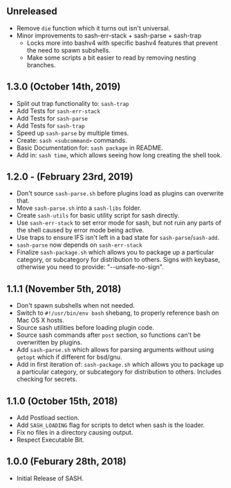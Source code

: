 ## Unreleased

* Remove `die` function which it turns out isn't universal.
* Minor improvements to sash-err-stack + sash-parse + sash-trap
  - Locks more into bashv4 with specific bashv4 features that
    prevent the need to spawn subshells.
  - Make some scripts a bit easier to read by removing nesting
    branches.

## 1.3.0 (October 14th, 2019)

* Split out trap functionality to: `sash-trap`
* Add Tests for `sash-err-stack`
* Add Tests for `sash-parse`
* Add Tests for `sash-trap`
* Speed up `sash-parse` by multiple times.
* Create: `sash <subcommand>` commands.
* Basic Documentation for: `sash package` in README.
* Add in: `sash time`, which allows seeing how long creating the shell took.

## 1.2.0 - (February 23rd, 2019)

* Don't source `sash-parse.sh` before plugins load as plugins can overwrite that.
* Move `sash-parse.sh` into a `sash-libs` folder.
* Create `sash-utils` for basic utility script for sash directly.
* Use `sash-err-stack` to set error mode for sash, but not ruin any parts of the shell
  caused by error mode being active.
* Use traps to ensure IFS isn't left in a bad state for `sash-parse`/`sash-add`.
* `sash-parse` now depends on `sash-err-stack`
* Finalize `sash-package.sh` which allows you to package up a particular category, or subcategory
  for distribution to others. Signs with keybase, otherwise you need to provide: "--unsafe-no-sign".

## 1.1.1 (November 5th, 2018)

* Don't spawn subshells when not needed.
* Switch to `#!/usr/bin/env bash` shebang, to properly reference bash on Mac OS X hosts.
* Source sash utilities before loading plugin code.
* Source sash commands after `post` section, so functions can't be overwritten by plugins.
* Add `sash-parse.sh` which allows for parsing arguments without using `getopt` which if different
  for bsd/gnu.
* Add in first iteration of: `sash-package.sh` which allows you to package up a particular category,
  or subcategory for distribution to others. Includes checking for secrets.

## 1.1.0 (October 15th, 2018)

* Add Postload section.
* Add `SASH_LOADING` flag for scripts to detct when sash is the loader.
* Fix no files in a directory causing output.
* Respect Executable Bit.

## 1.0.0 (Feburary 28th, 2018)

* Initial Release of SASH.

